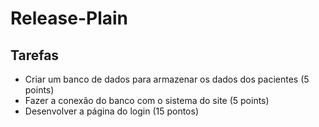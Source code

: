 # Release-Plain
## Tarefas
- Criar um banco de dados para armazenar os dados dos pacientes (5 points)
- Fazer a conexão do banco com o sistema do site (5 points)
- Desenvolver a página do login (15 pontos)

